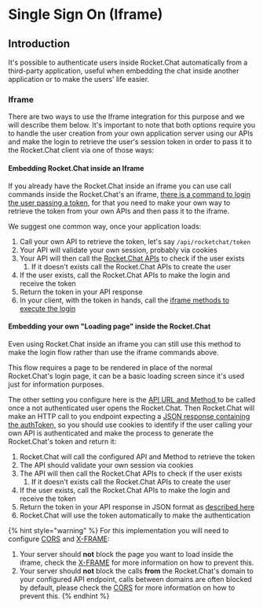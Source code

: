 # Single Sign On (Iframe)

## Introduction

It's possible to authenticate users inside Rocket.Chat automatically from a third-party application, useful when embedding the chat inside another application or to make the users' life easier.

### Iframe

There are two ways to use the Iframe integration for this purpose and we will describe them below. It's important to note that both options require you to handle the user creation from your own application server using our APIs and make the login to retrieve the user's session token in order to pass it to the Rocket.Chat client via one of those ways:

#### Embedding Rocket.Chat inside an Iframe

If you already have the Rocket.Chat inside an iframe you can use call commands inside the Rocket.Chat's an iframe, [there is a command to login the user passing a token](../../developer/iframe-integration/commands.md#available-commands), for that you need to make your own way to retrieve the token from your own APIs and then pass it to the iframe.

We suggest one common way, once your application loads:

1. Call your own API to retrieve the token, let's say `/api/rocketchat/token`&#x20;
2. Your API will validate your own session, probably via cookies
3. Your API will then call the [Rocket.Chat APIs](../../../api/rest-api/) to check if the user exists
   1. If it doesn't exists call the Rocket.Chat APIs to create the user
4. If the user exists, call the Rocket.Chat APIs to make the login and receive the token
5. Return the token in your API response
6. In your client, with the token in hands, call the [iframe methods to execute the login](../../developer/iframe-integration/commands.md#available-commands)

#### Embedding your own "Loading page" inside the Rocket.Chat

Even using Rocket.Chat inside an iframe you can still use this method to make the login flow rather than use the iframe commands above.

This flow requires a page to be rendered in place of the normal Rocket.Chat's login page, it can be a basic loading screen since it's used just for information purposes.

The other setting you configure here is the [API URL and Method ](../../developer/iframe-integration/authentication.md#api-url-and-api-method)to be called once a not authenticated user opens the Rocket.Chat. Then Rocket.Chat will make an HTTP call to you endpoint expecting a [JSON response containing the authToken](../../developer/iframe-integration/authentication.md#using-rocket-chat-api), so you should use cookies to identify if the user calling your own API is authenticated and make the process to generate the Rocket.Chat's token and return it:

1. Rocket.Chat will call the configured API and Method to retrieve the token
2. The API should validate your own session via cookies
3. The API will then call the Rocket.Chat APIs to check if the user exists
   1. If it doesn't exists call the Rocket.Chat APIs to create the user
4. If the user exists, call the Rocket.Chat APIs to make the login and receive the token
5. Return the token in your API response in JSON format as [described here](../../developer/iframe-integration/authentication.md#using-rocket-chat-api)
6. Rocket.Chat will use the token automatically to make the authentication

{% hint style="warning" %}
For this implementation you will need to configure [CORS](https://developer.mozilla.org/en-US/docs/Web/HTTP/CORS) and [X-FRAME](https://developer.mozilla.org/en-US/docs/Web/HTTP/Headers/X-Frame-Options):

1. Your server should **not** block the page you want to load inside the iframe, check the [X-FRAME](https://developer.mozilla.org/en-US/docs/Web/HTTP/Headers/X-Frame-Options) for more information on how to prevent this.
2. Your server should **not** block the calls **from** the Rocket.Chat's domain to your configured API endpoint, calls between domains are often blocked by default, please check the [CORS](https://developer.mozilla.org/en-US/docs/Web/HTTP/Headers/X-Frame-Options) for more information on how to prevent this.
{% endhint %}
